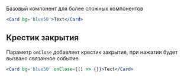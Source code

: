 Базовый компонент для более сложных компонентов

```jsx
<Card bg='blue50'>Text</Card>
```

## Крестик закрытия

Параметр `onClose` добавляет крестик закрытия, при нажатии будет вызвано связанное событие

```jsx
<Card bg='blue50' onClose={() => {}}>Text</Card>
```